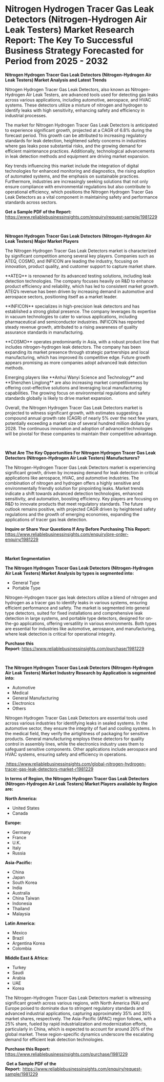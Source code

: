 <p><h1>Nitrogen Hydrogen Tracer Gas Leak Detectors (Nitrogen-Hydrogen Air Leak Testers) Market Research Report: The Key To Successful Business Strategy Forecasted for Period from 2025 - 2032</h1></p><p><strong>Nitrogen Hydrogen Tracer Gas Leak Detectors (Nitrogen-Hydrogen Air Leak Testers) Market Analysis and Latest Trends</strong></p>
<p><p>Nitrogen Hydrogen Tracer Gas Leak Detectors, also known as Nitrogen-Hydrogen Air Leak Testers, are advanced tools used for detecting gas leaks across various applications, including automotive, aerospace, and HVAC systems. These detectors utilize a mixture of nitrogen and hydrogen to identify leaks with high sensitivity, enhancing safety and efficiency in industrial processes.</p><p>The market for Nitrogen Hydrogen Tracer Gas Leak Detectors is anticipated to experience significant growth, projected at a CAGR of 6.8% during the forecast period. This growth can be attributed to increasing regulatory standards for leak detection, heightened safety concerns in industries where gas leaks pose substantial risks, and the growing demand for efficient maintenance practices. Additionally, technological advancements in leak detection methods and equipment are driving market expansion.</p><p>Key trends influencing this market include the integration of digital technologies for enhanced monitoring and diagnostics, the rising adoption of automated systems, and the emphasis on sustainable practices. Furthermore, industries are increasingly seeking solutions that not only ensure compliance with environmental regulations but also contribute to operational efficiency, which positions the Nitrogen Hydrogen Tracer Gas Leak Detectors as a vital component in maintaining safety and performance standards across sectors.</p></p>
<p><strong>Get a Sample PDF of the Report:&nbsp;</strong> <a href="https://www.reliablebusinessinsights.com/enquiry/request-sample/1981229?utm_campaign=2238&utm_medium=2&utm_source=Github&utm_content=ia&utm_term=16042025&utm_id=nitrogen-hydrogen-tracer-gas-leak-detectors-nitrogen-hydrogen-air-leak-testers">https://www.reliablebusinessinsights.com/enquiry/request-sample/1981229</a></p>
<p>&nbsp;</p>
<p><strong>Nitrogen Hydrogen Tracer Gas Leak Detectors (Nitrogen-Hydrogen Air Leak Testers) Major Market Players</strong></p>
<p><p>The Nitrogen Hydrogen Tracer Gas Leak Detectors market is characterized by significant competition among several key players. Companies such as ATEQ, COSMO, and INFICON are leading the industry, focusing on innovation, product quality, and customer support to capture market share.</p><p>**ATEQ** is renowned for its advanced testing solutions, including leak detection technologies. The company focuses heavily on R&D to enhance product efficiency and reliability, which has led to consistent market growth. ATEQ’s revenue has been driven by increasing demand in automotive and aerospace sectors, positioning itself as a market leader.</p><p>**INFICON** specializes in high-precision leak detectors and has established a strong global presence. The company leverages its expertise in vacuum technologies to cater to various applications, including pharmaceutical and semiconductor industries. INFICON has reported steady revenue growth, attributed to a rising awareness of quality assurance standards in manufacturing.</p><p>**COSMO** operates predominantly in Asia, with a robust product line that includes nitrogen-hydrogen leak detectors. The company has been expanding its market presence through strategic partnerships and local manufacturing, which has improved its competitive edge. Future growth appears promising as more companies adopt advanced leak detection methods.</p><p>Emerging players like **Anhui Wanyi Science and Technology** and **Shenzhen Linglong** are also increasing market competitiveness by offering cost-effective solutions and leveraging local manufacturing capabilities. The growing focus on environmental regulations and safety standards globally is likely to drive market expansion.</p><p>Overall, the Nitrogen Hydrogen Tracer Gas Leak Detectors market is projected to witness significant growth, with estimates suggesting a compound annual growth rate (CAGR) of nearly 5% over the next few years, potentially exceeding a market size of several hundred million dollars by 2028. The continuous innovation and adoption of advanced technologies will be pivotal for these companies to maintain their competitive advantage.</p></p>
<p>&nbsp;</p>
<p><strong>What Are The Key Opportunities For Nitrogen Hydrogen Tracer Gas Leak Detectors (Nitrogen-Hydrogen Air Leak Testers) Manufacturers?</strong></p>
<p><p>The Nitrogen-Hydrogen Tracer Gas Leak Detectors market is experiencing significant growth, driven by increasing demand for leak detection in critical applications like aerospace, HVAC, and automotive industries. The combination of nitrogen and hydrogen offers a highly sensitive and environmentally friendly solution for pinpointing leaks. Market trends indicate a shift towards advanced detection technologies, enhanced sensitivity, and automation, boosting efficiency. Key players are focusing on R&D to innovate products that meet regulatory standards. The future outlook remains positive, with projected CAGR driven by heightened safety regulations and the growth of emerging economies, expanding the applications of tracer gas leak detection.</p></p>
<p><strong>Inquire or Share Your Questions If Any Before Purchasing This Report:</strong> <a href="https://www.reliablebusinessinsights.com/enquiry/pre-order-enquiry/1981229?utm_campaign=2238&utm_medium=2&utm_source=Github&utm_content=ia&utm_term=16042025&utm_id=nitrogen-hydrogen-tracer-gas-leak-detectors-nitrogen-hydrogen-air-leak-testers">https://www.reliablebusinessinsights.com/enquiry/pre-order-enquiry/1981229</a></p>
<p>&nbsp;</p>
<p><strong>Market Segmentation</strong></p>
<p><strong>The Nitrogen Hydrogen Tracer Gas Leak Detectors (Nitrogen-Hydrogen Air Leak Testers) Market Analysis by types is segmented into:</strong></p>
<p><ul><li>General Type</li><li>Portable Type</li></ul></p>
<p><p>Nitrogen-Hydrogen tracer gas leak detectors utilize a blend of nitrogen and hydrogen as a tracer gas to identify leaks in various systems, ensuring efficient performance and safety. The market is segmented into general type detectors, suited for fixed installations and comprehensive leak detection in large systems, and portable type detectors, designed for on-the-go applications, offering versatility in various environments. Both types are essential for industries like automotive, aerospace, and manufacturing, where leak detection is critical for operational integrity.</p></p>
<p><strong>Purchase this Report:&nbsp;</strong><a href="https://www.reliablebusinessinsights.com/purchase/1981229?utm_campaign=2238&utm_medium=2&utm_source=Github&utm_content=ia&utm_term=16042025&utm_id=nitrogen-hydrogen-tracer-gas-leak-detectors-nitrogen-hydrogen-air-leak-testers">https://www.reliablebusinessinsights.com/purchase/1981229</a></p>
<p>&nbsp;</p>
<p><strong>The Nitrogen Hydrogen Tracer Gas Leak Detectors (Nitrogen-Hydrogen Air Leak Testers) Market Industry Research by Application is segmented into:</strong></p>
<p><ul><li>Automotive</li><li>Medical</li><li>General Manufacturing</li><li>Electronics</li><li>Others</li></ul></p>
<p><p>Nitrogen Hydrogen Tracer Gas Leak Detectors are essential tools used across various industries for identifying leaks in sealed systems. In the automotive sector, they ensure the integrity of fuel and cooling systems. In the medical field, they verify the airtightness of packaging for sensitive products. General manufacturing employs these detectors for quality control in assembly lines, while the electronics industry uses them to safeguard sensitive components. Other applications include aerospace and HVAC systems, ensuring safety and efficiency in operations.</p></p>
<p><a href="https://www.reliablebusinessinsights.com/global-nitrogen-hydrogen-tracer-gas-leak-detectors-market-r1981229?utm_campaign=2238&utm_medium=2&utm_source=Github&utm_content=ia&utm_term=16042025&utm_id=nitrogen-hydrogen-tracer-gas-leak-detectors-nitrogen-hydrogen-air-leak-testers">&nbsp;https://www.reliablebusinessinsights.com/global-nitrogen-hydrogen-tracer-gas-leak-detectors-market-r1981229</a></p>
<p><strong>In terms of Region, the Nitrogen Hydrogen Tracer Gas Leak Detectors (Nitrogen-Hydrogen Air Leak Testers) Market Players available by Region are:</strong></p>
<p>
    <p> <strong> North America: </strong>
        <ul>
            <li>United States</li>
            <li>Canada</li>
        </ul>
        </p> 
    <p> <strong> Europe: </strong>
        <ul>
            <li>Germany</li>
            <li>France</li>
            <li>U.K.</li>
            <li>Italy</li>
            <li>Russia</li>
        </ul>
        </p> 
    <p> <strong> Asia-Pacific: </strong>
        <ul>
            <li>China</li>
            <li>Japan</li>
            <li>South Korea</li>
            <li>India</li>
            <li>Australia</li>
            <li>China Taiwan</li>
            <li>Indonesia</li>
            <li>Thailand</li>
            <li>Malaysia</li>
        </ul>
        </p> 
    <p> <strong> Latin America: </strong>
        <ul>
            <li>Mexico</li>
            <li>Brazil</li>
            <li>Argentina Korea</li>
            <li>Colombia</li>
        </ul>
        </p> 
    <p> <strong> Middle East & Africa: </strong>
        <ul>
            <li>Turkey</li>
            <li>Saudi</li>
            <li>Arabia</li>
            <li>UAE</li>
            <li>Korea</li>
        </ul>
    </p>
    </p>
<p><p>The Nitrogen-Hydrogen Tracer Gas Leak Detectors market is witnessing significant growth across various regions, with North America (NA) and Europe poised to dominate due to stringent regulatory standards and advanced industrial applications, capturing approximately 35% and 30% market shares, respectively. The Asia-Pacific (APAC) region follows, with a 25% share, fueled by rapid industrialization and modernization efforts, particularly in China, which is expected to account for around 20% of the global market. These region-specific dynamics underscore the escalating demand for efficient leak detection technologies.</p></p>
<p><strong>Purchase this Report: </strong><a href="https://www.reliablebusinessinsights.com/purchase/1981229?utm_campaign=2238&utm_medium=2&utm_source=Github&utm_content=ia&utm_term=16042025&utm_id=nitrogen-hydrogen-tracer-gas-leak-detectors-nitrogen-hydrogen-air-leak-testers">https://www.reliablebusinessinsights.com/purchase/1981229</a></p>
<p>&nbsp;<strong>Get a Sample PDF of the Report:&nbsp;&nbsp;</strong><a href="https://www.reliablebusinessinsights.com/enquiry/request-sample/1981229?utm_campaign=2238&utm_medium=2&utm_source=Github&utm_content=ia&utm_term=16042025&utm_id=nitrogen-hydrogen-tracer-gas-leak-detectors-nitrogen-hydrogen-air-leak-testers">https://www.reliablebusinessinsights.com/enquiry/request-sample/1981229</a></p>
<p><strong></strong></p>
<p><p></p><p></p><p></p></p>